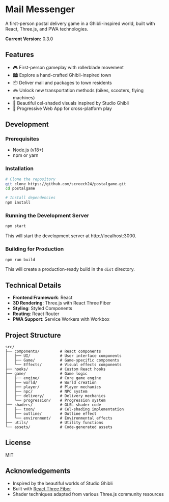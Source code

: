 # Mail Messenger

A first-person postal delivery game in a Ghibli-inspired world, built with React, Three.js, and PWA technologies.

**Current Version:** 0.3.0

## Features

- 🎮 First-person gameplay with rollerblade movement
- 🏙️ Explore a hand-crafted Ghibli-inspired town
- 📦 Deliver mail and packages to town residents
- 🚲 Unlock new transportation methods (bikes, scooters, flying machines)
- 🌈 Beautiful cel-shaded visuals inspired by Studio Ghibli
- 📱 Progressive Web App for cross-platform play

## Development

### Prerequisites

- Node.js (v18+)
- npm or yarn

### Installation

```bash
# Clone the repository
git clone https://github.com/screech24/postalgame.git
cd postalgame

# Install dependencies
npm install
```

### Running the Development Server

```bash
npm start
```

This will start the development server at http://localhost:3000.

### Building for Production

```bash
npm run build
```

This will create a production-ready build in the `dist` directory.

## Technical Details

- **Frontend Framework**: React
- **3D Rendering**: Three.js with React Three Fiber
- **Styling**: Styled Components
- **Routing**: React Router
- **PWA Support**: Service Workers with Workbox

## Project Structure

```
src/
├── components/         # React components
│   ├── UI/             # User interface components
│   ├── Game/           # Game-specific components
│   └── Effects/        # Visual effects components
├── hooks/              # Custom React hooks
├── game/               # Game logic
│   ├── engine/         # Core game engine
│   ├── world/          # World creation
│   ├── player/         # Player mechanics
│   ├── npc/            # NPC system
│   ├── delivery/       # Delivery mechanics
│   └── progression/    # Progression system
├── shaders/            # GLSL shader code
│   ├── toon/           # Cel-shading implementation
│   ├── outline/        # Outline effect
│   └── environment/    # Environmental effects
├── utils/              # Utility functions
└── assets/             # Code-generated assets
```

## License

MIT

## Acknowledgements

- Inspired by the beautiful worlds of Studio Ghibli
- Built with [React Three Fiber](https://github.com/pmndrs/react-three-fiber)
- Shader techniques adapted from various Three.js community resources 